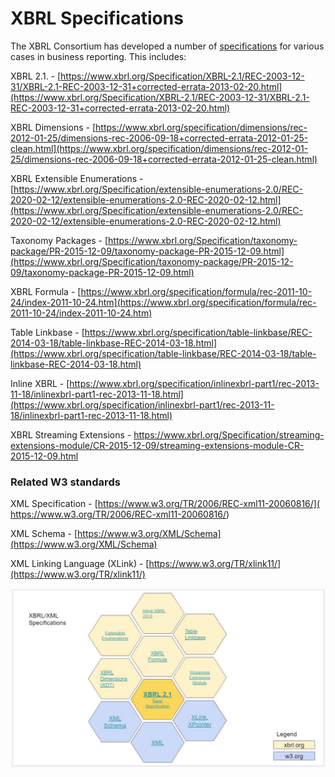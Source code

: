 # XBRL Specifications



The XBRL Consortium has developed a number of [specifications](https://specifications.xbrl.org/specifications.html) for various cases in business reporting. This includes: 

XBRL 2.1.  - [https://www.xbrl.org/Specification/XBRL-2.1/REC-2003-12-31/XBRL-2.1-REC-2003-12-31+corrected-errata-2013-02-20.html](https://www.xbrl.org/Specification/XBRL-2.1/REC-2003-12-31/XBRL-2.1-REC-2003-12-31+corrected-errata-2013-02-20.html)

XBRL Dimensions - [https://www.xbrl.org/specification/dimensions/rec-2012-01-25/dimensions-rec-2006-09-18+corrected-errata-2012-01-25-clean.html](https://www.xbrl.org/specification/dimensions/rec-2012-01-25/dimensions-rec-2006-09-18+corrected-errata-2012-01-25-clean.html)

XBRL Extensible Enumerations - [https://www.xbrl.org/Specification/extensible-enumerations-2.0/REC-2020-02-12/extensible-enumerations-2.0-REC-2020-02-12.html](https://www.xbrl.org/Specification/extensible-enumerations-2.0/REC-2020-02-12/extensible-enumerations-2.0-REC-2020-02-12.html)

Taxonomy Packages - [https://www.xbrl.org/Specification/taxonomy-package/PR-2015-12-09/taxonomy-package-PR-2015-12-09.html](https://www.xbrl.org/Specification/taxonomy-package/PR-2015-12-09/taxonomy-package-PR-2015-12-09.html)

XBRL Formula - [https://www.xbrl.org/specification/formula/rec-2011-10-24/index-2011-10-24.htm](https://www.xbrl.org/specification/formula/rec-2011-10-24/index-2011-10-24.htm)

Table Linkbase - [https://www.xbrl.org/specification/table-linkbase/REC-2014-03-18/table-linkbase-REC-2014-03-18.html](https://www.xbrl.org/specification/table-linkbase/REC-2014-03-18/table-linkbase-REC-2014-03-18.html)

Inline XBRL - [https://www.xbrl.org/specification/inlinexbrl-part1/rec-2013-11-18/inlinexbrl-part1-rec-2013-11-18.html](https://www.xbrl.org/specification/inlinexbrl-part1/rec-2013-11-18/inlinexbrl-part1-rec-2013-11-18.html)

XBRL Streaming Extensions - https://www.xbrl.org/Specification/streaming-extensions-module/CR-2015-12-09/streaming-extensions-module-CR-2015-12-09.html



### Related W3 standards

XML Specification - [https://www.w3.org/TR/2006/REC-xml11-20060816/]( https://www.w3.org/TR/2006/REC-xml11-20060816/)

XML Schema - [https://www.w3.org/XML/Schema](https://www.w3.org/XML/Schema)

XML Linking Language (XLink) - [https://www.w3.org/TR/xlink11/](https://www.w3.org/TR/xlink11/)



![specs](specs.jpg)